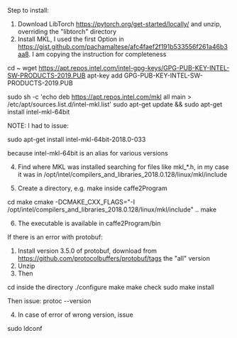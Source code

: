 Step to install:

1. Download LibTorch https://pytorch.org/get-started/locally/ and unzip, overriding the "libtorch" directory
2. Install MKL, I used the first Option in https://gist.github.com/pachamaltese/afc4faef2f191b533556f261a46b3aa8. I am copying the instruction for completeness

cd ~
wget https://apt.repos.intel.com/intel-gpg-keys/GPG-PUB-KEY-INTEL-SW-PRODUCTS-2019.PUB
apt-key add GPG-PUB-KEY-INTEL-SW-PRODUCTS-2019.PUB

sudo sh -c 'echo deb https://apt.repos.intel.com/mkl all main > /etc/apt/sources.list.d/intel-mkl.list'
sudo apt-get update && sudo apt-get install intel-mkl-64bit

NOTE: I had to issue:

sudo apt-get install intel-mkl-64bit-2018.0-033

because intel-mkl-64bit is an alias for various versions

4. Find where MKL was installed searching for files like mkl_*.h, in my case it was in /opt/intel/compilers_and_libraries_2018.0.128/linux/mkl/include

5. Create a directory, e.g. make inside caffe2Program

cd make
cmake -DCMAKE_CXX_FLAGS="-I /opt/intel/compilers_and_libraries_2018.0.128/linux/mkl/include"  ..
make

6. The executable is available in  caffe2Program/bin

If there is an error with protobuf:

1. Install version 3.5.0 of protobuf, download from https://github.com/protocolbuffers/protobuf/tags the "all" version 
2. Unzip
3. Then

cd inside the directory
./configure
make 
make check
sudo make install

Then issue:
protoc --version 

4. In case of error of wrong version, issue

sudo ldconf
